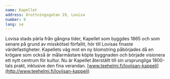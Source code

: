 ```yaml
---
name: Kapellet
address: Drottningsgatan 19, Lovisa
number: 9
lang: se
---
```

Lovisa stads pärla från gångna tider, Kapellet som byggdes 1865 och som senare på grund av misskötsel förfallit, hör till Lovisas finaste värdefastigheter. Kapellets väg mot en ny blomstring påbörjades då en krögare som också är målarmästare köpte byggnaden och började visionera ett nytt centrum för kultur. Nu är Kapellet återställt till sin ursprungliga 1800-tals prakt, inklusive den fina verandan. [www.teehelmi.fi/loviisan-kappeli](http://www.teehelmi.fi/loviisan-kappeli)
